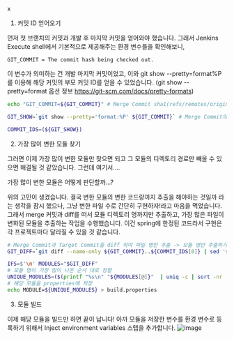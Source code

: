x
1. 커밋 ID 얻어오기

먼저 첫 브랜치의 커밋과 개발 후 마지막 커밋을 얻어와야 했습니다. 그래서 Jenkins Execute shell에서 기본적으로 제공해주는 환경 변수들을 확인해보니,

`GIT_COMMIT = The commit hash being checked out.`

이 변수가 의미하는 건 개발 마지막 커밋이었고, 이와 git show --pretty=format%P를 이용해 해당 커밋의 부모 커밋 ID를 얻을 수 있었습니다.
(git show --pretty=format 옵션 정보 https://git-scm.com/docs/pretty-formats)
```bash
echo "GIT_COMMIT=${GIT_COMMIT}" # Merge Commit sha1(refs/remotes/origin/pr/PR_번호/merge)의 실제 Commit ID

GIT_SHOW=`git show --pretty='format:%P' ${GIT_COMMIT}` # Merge Commit의 Source Commit과 Target Commit을 출력

COMMIT_IDS=(${GIT_SHOW})
```
2. 가장 많이 변한 모듈 찾기

그러면 이제 가장 많이 변한 모듈만 찾으면 되고 그 모듈의 디렉토리 경로만 빼올 수 있으면 해결될 것 같았습니다. 그런데 여기서....

가장 많이 변한 모듈은 어떻게 판단할까...?

위의 고민이 생겼습니다. 결국 변한 모듈의 변한 코드량까지 추출을 해야하는 것일까 라는 생각을 잠시 했으나, 그냥 변한 파일 수로 간단히 구현하자!라고 마음을 먹었습니다.
그래서 merge 커밋과 diff를 떠서 모듈 디렉토리 명까지만 추출하고, 가장 많은 파일이 변화된 모듈을 추출하는 작업을 수행했습니다. 이건 spring에 한정된 코드라서 구현은 각 프로젝트마다 달라질 수 있을 것 같습니다.
```bash
# Merge Commit과 Target Commit을 diff 하여 파일 명만 추출 -> 모듈 명만 추출하기 위해 문자열 처리 (Spring 프로젝트라서 src 폴더, pom.xml 상위 폴더로 지정)
GIT_DIFF=`git diff --name-only ${GIT_COMMIT}..${COMMIT_IDS[0]} | sed 's/\/src.*$//' | sed 's/\/pom.*$//'` 

IFS=$'\n' MODULES="$GIT_DIFF"
# 모듈 명이 가장 많이 나온 순서 대로 정렬
UNIQUE_MODULES=($(printf "%s\n" "${MODULES[@]}"  | uniq -c | sort -nr | awk '{printf "%s\n", $2}'))
# 해당 모듈을 properties에 저장
echo MODULE=${UNIQUE_MODULES} > build.properties
```
3. 모듈 빌드

이제 해당 모듈을 빌드만 하면 끝이 납니다!
아까 모듈을 저장한 변수를 환경 변수로 등록하기 위해서 Inject environment variables 스텝을 추가합니다.
![image](https://user-images.githubusercontent.com/33619494/187606149-0b335415-f0f6-4da4-975b-d418a37b6553.png)
